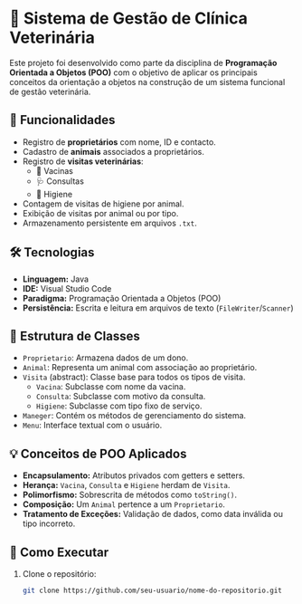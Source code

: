 # 🐾 Sistema de Gestão de Clínica Veterinária

Este projeto foi desenvolvido como parte da disciplina de **Programação Orientada a Objetos (POO)** com o objetivo de aplicar os principais conceitos da orientação a objetos na construção de um sistema funcional de gestão veterinária.

## 📌 Funcionalidades

- Registro de **proprietários** com nome, ID e contacto.
- Cadastro de **animais** associados a proprietários.
- Registro de **visitas veterinárias**:
  - 💉 Vacinas
  - 🩺 Consultas
  - 🛁 Higiene
- Contagem de visitas de higiene por animal.
- Exibição de visitas por animal ou por tipo.
- Armazenamento persistente em arquivos `.txt`.

## 🛠 Tecnologias

- **Linguagem:** Java
- **IDE:** Visual Studio Code
- **Paradigma:** Programação Orientada a Objetos (POO)
- **Persistência:** Escrita e leitura em arquivos de texto (`FileWriter`/`Scanner`)

## 🧱 Estrutura de Classes

- `Proprietario`: Armazena dados de um dono.
- `Animal`: Representa um animal com associação ao proprietário.
- `Visita` (abstract): Classe base para todos os tipos de visita.
  - `Vacina`: Subclasse com nome da vacina.
  - `Consulta`: Subclasse com motivo da consulta.
  - `Higiene`: Subclasse com tipo fixo de serviço.
- `Maneger`: Contém os métodos de gerenciamento do sistema.
- `Menu`: Interface textual com o usuário.

## 💡 Conceitos de POO Aplicados

- **Encapsulamento:** Atributos privados com getters e setters.
- **Herança:** `Vacina`, `Consulta` e `Higiene` herdam de `Visita`.
- **Polimorfismo:** Sobrescrita de métodos como `toString()`.
- **Composição:** Um `Animal` pertence a um `Proprietario`.
- **Tratamento de Exceções:** Validação de dados, como data inválida ou tipo incorreto.

## 📂 Como Executar

1. Clone o repositório:
   ```bash
   git clone https://github.com/seu-usuario/nome-do-repositorio.git
